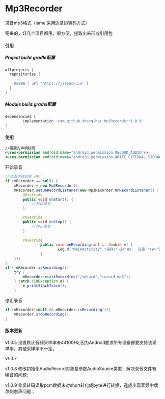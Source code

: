 # Mp3Recorder
录音mp3格式（lame 采用边录边转码方式）

窃来的，好几个项目都用，很方便，提取出来形成引用包

#### 引用

##### Project build.gradle配置

```groovy
allprojects {
  repositories {
    ...
    maven { url 'https://jitpack.io' }
  }
}
```

##### Module build.gradel配置

```groovy
dependencies {
        implementation 'com.github.zhang-hai:Mp3Recorder:1.0.9'
}
```

#### 使用

```xml
//需要先声明权限
<uses-permission android:name="android.permission.RECORD_AUDIO"/>
<uses-permission android:name="android.permission.WRITE_EXTERNAL_STORAGE"/>
```



开始录音

```java
//动态申请权限（略）
if (mRecorder == null) {
	mRecorder = new Mp3Recorder();
	mRecorder.setOnRecordListener(new Mp3Recorder.OnRecordListener() {
		@Override
		public void onStart() {
			//开始录音
		}

		@Override
		public void onStop() {
			//停止录音
		}
		
		@Override
                public void onRecording(int i, double v) {
                        Log.d("MainActivity","采样:"+i+"Hz   音量:"+v+"分贝");
                }
	});
}
if (!mRecorder.isRecording())
	try {
		mRecorder.startRecording("/sdcard","record.mp3");
	} catch (IOException e) {
		e.printStackTrace();
	}
```



停止录音

```java
if (mRecorder!=null && mRecorder.isRecording()){
	mRecorder.stopRecording();
}
```

#### 版本更新
v1.0.5 设置默认音频采样率未44100Hz,因为Android要求所有设备都要支持该采样率，其他采样率不一定。

v1.0.7

v1.0.8 修改初始化AudioRecord对象是参数AudioSource类型，解决录音文件有噪音的问题;

v1.0.9 修复转码读取pcm数据未对short转化成byte进行转换，造成出现音频中偶尔刺啦声问题；

